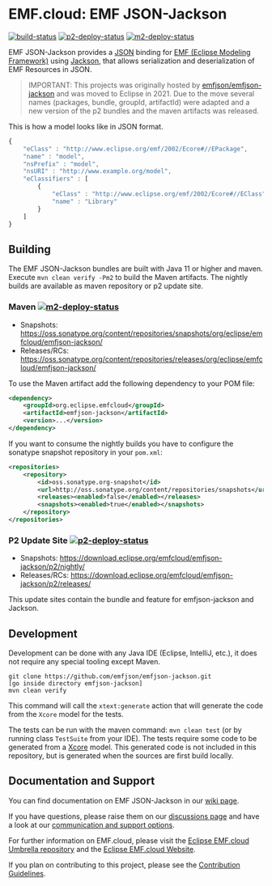 # EMF.cloud: EMF JSON-Jackson

[![build-status](https://img.shields.io/jenkins/build?jobUrl=https://ci.eclipse.org/emfcloud/job/eclipse-emfcloud/job/emfjson-jackson/job/master/&label=master-build)](https://ci.eclipse.org/emfcloud/job/eclipse-emfcloud/job/emfjson-jackson/job/master/)
[![p2-deploy-status](https://img.shields.io/jenkins/build?jobUrl=https://ci.eclipse.org/emfcloud/job/deploy-emfcloud-emfjson-jackson-p2&label=p2-publish)](https://ci.eclipse.org/emfcloud/job/deploy-emfcloud-emfjson-jackson-p2/)
[![m2-deploy-status](https://img.shields.io/jenkins/build?jobUrl=https://ci.eclipse.org/emfcloud/job/deploy-emfcloud-emfjson-jackson-m2&label=m2-publish)](https://ci.eclipse.org/emfcloud/job/deploy-emfcloud-emfjson-jackson-m2/)

EMF JSON-Jackson provides a [JSON](https://www.json.org/) binding for [EMF (Eclipse Modeling Framework)](http://www.eclipse.org/emf) using [Jackson](https://github.com/FasterXML/jackson), that allows serialization and deserialization of EMF Resources in JSON.

> IMPORTANT:
> This projects was originally hosted by [emfjson/emfjson-jackson](https://github.com/emfjson/emfjson-jackson) and was moved to Eclipse in 2021.
> Due to the move several names (packages, bundle, groupId, artifactId) were adapted and a new version of the p2 bundles and the maven artifacts was released.

This is how a model looks like in JSON format.

```javascript
{
    "eClass" : "http://www.eclipse.org/emf/2002/Ecore#//EPackage",
    "name" : "model",
    "nsPrefix" : "model",
    "nsURI" : "http://www.example.org/model",
    "eClassifiers" : [
        {
            "eClass" : "http://www.eclipse.org/emf/2002/Ecore#//EClass",
            "name" : "Library"
        }
    ]
}
```

## Building

The EMF JSON-Jackson bundles are built with Java 11 or higher and maven.
Execute `mvn clean verify -Pm2` to build the Maven artifacts.
The nightly builds are available as maven repository or p2 update site.

### Maven [![m2-deploy-status](https://img.shields.io/jenkins/build?jobUrl=https://ci.eclipse.org/emfcloud/job/deploy-emfcloud-emfjson-jackson-m2&label=m2-publish)](https://ci.eclipse.org/emfcloud/job/deploy-emfcloud-emfjson-jackson-m2/)

- Snapshots: https://oss.sonatype.org/content/repositories/snapshots/org/eclipse/emfcloud/emfjson-jackson/
- Releases/RCs: https://oss.sonatype.org/content/repositories/releases/org/eclipse/emfcloud/emfjson-jackson/

To use the Maven artifact add the following dependency to your POM file:

```xml
<dependency>
	<groupId>org.eclipse.emfcloud</groupId>
	<artifactId>emfjson-jackson</artifactId>
	<version>...</version>
</dependency>
```

If you want to consume the nightly builds you have to configure the sonatype snapshot repository in your `pom.xml`:

```xml
<repositories>
    <repository>
        <id>oss.sonatype.org-snapshot</id>
        <url>http://oss.sonatype.org/content/repositories/snapshots</url>
        <releases><enabled>false</enabled></releases>
        <snapshots><enabled>true</enabled></snapshots>
    </repository>
</repositories>
```

### P2 Update Site [![p2-deploy-status](https://img.shields.io/jenkins/build?jobUrl=https://ci.eclipse.org/emfcloud/job/deploy-emfcloud-emfjson-jackson-p2&label=p2-publish)](https://ci.eclipse.org/emfcloud/job/deploy-emfcloud-emfjson-jackson-p2/)

- Snapshots: https://download.eclipse.org/emfcloud/emfjson-jackson/p2/nightly/
- Releases/RCs: https://download.eclipse.org/emfcloud/emfjson-jackson/p2/releases/

This update sites contain the bundle and feature for emfjson-jackson and Jackson. 

## Development

Development can be done with any Java IDE (Eclipse, IntelliJ, etc.), it does not require any special tooling except Maven. 

```
git clone https://github.com/emfjson/emfjson-jackson.git
[go inside directory emfjson-jackson]
mvn clean verify
```

This command will call the `xtext:generate` action that will generate the code from the `Xcore` model for the tests. 

The tests can be run with the maven command: `mvn clean test` (or by running class `TestSuite` from your IDE).
The tests require some code to be generated from a [Xcore](http://wiki.eclipse.org/Xcore) model.
This generated code is not included in this repository, but is generated when the sources are first build locally.


## Documentation and Support
You can find documentation on EMF JSON-Jackson in our [wiki page](https://github.com/eclipse-emfcloud/emfjson-jackson/wiki).

If you have questions, please raise them on our [discussions page](https://github.com/eclipse-emfcloud/emfcloud/discussions) and have a look at our [communication and support options](https://www.eclipse.org/emfcloud/contact/).

For further information on EMF.cloud, please visit the [Eclipse EMF.cloud Umbrella repository](https://github.com/eclipse-emfcloud/emfcloud) and the [Eclipse EMF.cloud Website](https://www.eclipse.org/emfcloud/).

If you plan on contributing to this project, please see the [Contribution Guidelines](CONTRIBUTING.md).
